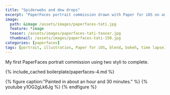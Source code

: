 ```yaml
---
title: "Spiderwebs and dew drops"
excerpt: "PaperFaces portrait commission drawn with Paper for iOS on an iPad."
image: 
  path: &image /assets/images/paperfaces-tati.jpg 
  feature: *image
  teaser: /assets/images/paperfaces-tati-teaser.jpg
  thumbnail: /assets/images/paperfaces-tati-150.jpg
categories: [paperfaces]
tags: [portrait, illustration, Paper for iOS, blend, bokeh, time lapse]
---
```


My first PaperFaces portrait commission using two styli to complete.

{% include_cached boilerplate/paperfaces-4.md %}

{% figure caption:"Painted in about an hour and 30 minutes." %}
{% youtube y1OG2gLk6Jg %}
{% endfigure %}
